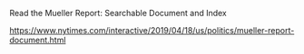 Read the Mueller Report: Searchable Document and Index

https://www.nytimes.com/interactive/2019/04/18/us/politics/mueller-report-document.html